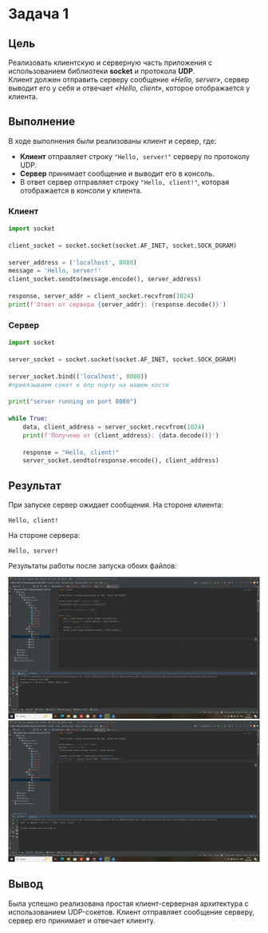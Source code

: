 # Задача 1

## Цель

Реализовать клиентскую и серверную часть приложения с использованием библиотеки **socket** и протокола **UDP**.  
Клиент должен отправить серверу сообщение _«Hello, server»_, сервер выводит его у себя и отвечает _«Hello, client»_, которое отображается у клиента.

## Выполнение
В ходе выполнения были реализованы клиент и сервер, где:
- **Клиент** отправляет строку `"Hello, server!"` серверу по протоколу UDP.  
- **Сервер** принимает сообщение и выводит его в консоль.  
- В ответ сервер отправляет строку `"Hello, client!"`, которая отображается в консоли у клиента.  


### Клиент

```python
import socket

client_socket = socket.socket(socket.AF_INET, socket.SOCK_DGRAM)

server_address = ('localhost', 8080)
message = 'Hello, server!'
client_socket.sendto(message.encode(), server_address)

response, server_addr = client_socket.recvfrom(1024)
print(f'Ответ от сервера {server_addr}: {response.decode()}')
```

### Сервер

```python
import socket

server_socket = socket.socket(socket.AF_INET, socket.SOCK_DGRAM)

server_socket.bind(('localhost', 8080))
#привязываем сокет к опр порту на нашем хосте

print("server running on port 8080")

while True:
    data, client_address = server_socket.recvfrom(1024)
    print(f'Получено от {client_address}: {data.decode()}')

    response = "Hello, client!"
    server_socket.sendto(response.encode(), client_address)
```

## Результат

При запуске сервер ожидает сообщения.
На стороне клиента:

```
Hello, client!
```

На стороне сервера:

```
Hello, server!
```
Результаты работы после запуска обоих файлов:


![](assets/task1server.png)
![](assets/task1client.png)

## Вывод

Была успешно реализована простая клиент-серверная архитектура с использованием UDP-сокетов. Клиент отправляет сообщение серверу, сервер его принимает и отвечает клиенту.